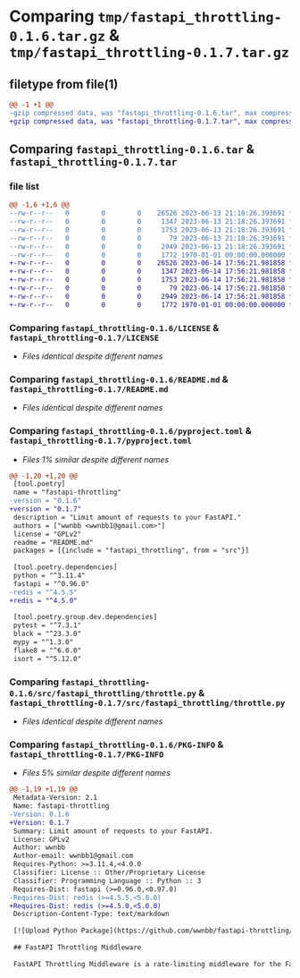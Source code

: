 # Comparing `tmp/fastapi_throttling-0.1.6.tar.gz` & `tmp/fastapi_throttling-0.1.7.tar.gz`

## filetype from file(1)

```diff
@@ -1 +1 @@
-gzip compressed data, was "fastapi_throttling-0.1.6.tar", max compression
+gzip compressed data, was "fastapi_throttling-0.1.7.tar", max compression
```

## Comparing `fastapi_throttling-0.1.6.tar` & `fastapi_throttling-0.1.7.tar`

### file list

```diff
@@ -1,6 +1,6 @@
--rw-r--r--   0        0        0    26526 2023-06-13 21:18:26.393691 fastapi_throttling-0.1.6/LICENSE
--rw-r--r--   0        0        0     1347 2023-06-13 21:18:26.393691 fastapi_throttling-0.1.6/README.md
--rw-r--r--   0        0        0     1753 2023-06-13 21:18:26.393691 fastapi_throttling-0.1.6/pyproject.toml
--rw-r--r--   0        0        0       79 2023-06-13 21:18:26.393691 fastapi_throttling-0.1.6/src/fastapi_throttling/__init__.py
--rw-r--r--   0        0        0     2949 2023-06-13 21:18:26.393691 fastapi_throttling-0.1.6/src/fastapi_throttling/throttle.py
--rw-r--r--   0        0        0     1772 1970-01-01 00:00:00.000000 fastapi_throttling-0.1.6/PKG-INFO
+-rw-r--r--   0        0        0    26526 2023-06-14 17:56:21.981858 fastapi_throttling-0.1.7/LICENSE
+-rw-r--r--   0        0        0     1347 2023-06-14 17:56:21.981858 fastapi_throttling-0.1.7/README.md
+-rw-r--r--   0        0        0     1753 2023-06-14 17:56:21.981858 fastapi_throttling-0.1.7/pyproject.toml
+-rw-r--r--   0        0        0       79 2023-06-14 17:56:21.981858 fastapi_throttling-0.1.7/src/fastapi_throttling/__init__.py
+-rw-r--r--   0        0        0     2949 2023-06-14 17:56:21.981858 fastapi_throttling-0.1.7/src/fastapi_throttling/throttle.py
+-rw-r--r--   0        0        0     1772 1970-01-01 00:00:00.000000 fastapi_throttling-0.1.7/PKG-INFO
```

### Comparing `fastapi_throttling-0.1.6/LICENSE` & `fastapi_throttling-0.1.7/LICENSE`

 * *Files identical despite different names*

### Comparing `fastapi_throttling-0.1.6/README.md` & `fastapi_throttling-0.1.7/README.md`

 * *Files identical despite different names*

### Comparing `fastapi_throttling-0.1.6/pyproject.toml` & `fastapi_throttling-0.1.7/pyproject.toml`

 * *Files 1% similar despite different names*

```diff
@@ -1,20 +1,20 @@
 [tool.poetry]
 name = "fastapi-throttling"
-version = "0.1.6"
+version = "0.1.7"
 description = "Limit amount of requests to your FastAPI."
 authors = ["wwnbb <wwnbb1@gmail.com>"]
 license = "GPLv2"
 readme = "README.md"
 packages = [{include = "fastapi_throttling", from = "src"}]
 
 [tool.poetry.dependencies]
 python = "^3.11.4"
 fastapi = "^0.96.0"
-redis = "^4.5.5"
+redis = "^4.5.0"
 
 [tool.poetry.group.dev.dependencies]
 pytest = "^7.3.1"
 black = "^23.3.0"
 mypy = "^1.3.0"
 flake8 = "^6.0.0"
 isort = "^5.12.0"
```

### Comparing `fastapi_throttling-0.1.6/src/fastapi_throttling/throttle.py` & `fastapi_throttling-0.1.7/src/fastapi_throttling/throttle.py`

 * *Files identical despite different names*

### Comparing `fastapi_throttling-0.1.6/PKG-INFO` & `fastapi_throttling-0.1.7/PKG-INFO`

 * *Files 5% similar despite different names*

```diff
@@ -1,19 +1,19 @@
 Metadata-Version: 2.1
 Name: fastapi-throttling
-Version: 0.1.6
+Version: 0.1.7
 Summary: Limit amount of requests to your FastAPI.
 License: GPLv2
 Author: wwnbb
 Author-email: wwnbb1@gmail.com
 Requires-Python: >=3.11.4,<4.0.0
 Classifier: License :: Other/Proprietary License
 Classifier: Programming Language :: Python :: 3
 Requires-Dist: fastapi (>=0.96.0,<0.97.0)
-Requires-Dist: redis (>=4.5.5,<5.0.0)
+Requires-Dist: redis (>=4.5.0,<5.0.0)
 Description-Content-Type: text/markdown
 
 [![Upload Python Package](https://github.com/wwnbb/fastapi-throttling/actions/workflows/publish.yml/badge.svg?branch=master)](https://github.com/wwnbb/fastapi-throttling/actions/workflows/publish.yml)
 
 ## FastAPI Throttling Middleware
 
 FastAPI Throttling Middleware is a rate-limiting middleware for the FastAPI web framework. It uses a Redis server for request tracking and allows you to throttle incoming requests based on IP address and access token.
```

